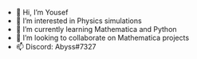- 👋 Hi, I’m Yousef
- 👀 I’m interested in Physics simulations
- 🌱 I’m currently learning Mathematica and Python
- 💞️ I’m looking to collaborate on Mathematica projects
- 📫 Discord: Abyss#7327

<!---
YousefAbyss/YousefAbyss is a ✨ special ✨ repository because its `README.md` (this file) appears on your GitHub profile.
You can click the Preview link to take a look at your changes.
--->
